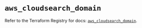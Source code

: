 # `aws_cloudsearch_domain`

Refer to the Terraform Registry for docs: [`aws_cloudsearch_domain`](https://registry.terraform.io/providers/hashicorp/aws/5.88.0/docs/resources/cloudsearch_domain).

